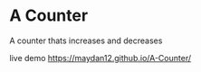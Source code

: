 # A Counter
 A counter thats increases and decreases
 
 live demo https://maydan12.github.io/A-Counter/
